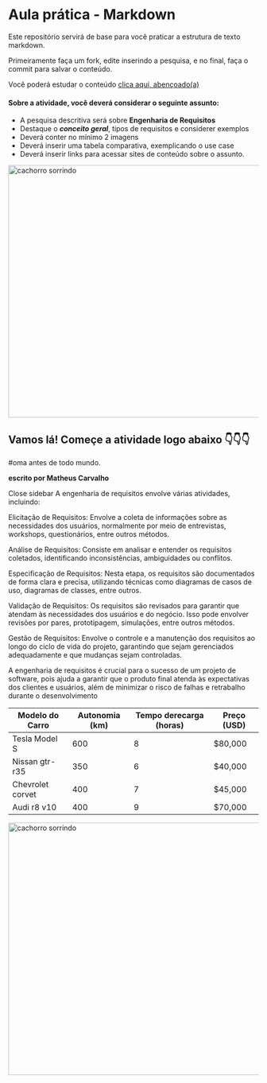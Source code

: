 # Aula prática - Markdown

Este repositório servirá de base para você praticar a estrutura de texto markdown. 

Primeiramente faça um fork, edite inserindo a pesquisa, e no final, faça o commit para salvar o conteúdo.

Você poderá estudar o conteúdo [clica aqui, abençoado(a)](https://docs.pipz.com/central-de-ajuda/learning-center/guia-basico-de-markdown#open)

#### Sobre a atividade, você deverá considerar o seguinte assunto:

- A pesquisa descritiva será sobre **Engenharia de Requisitos**
- Destaque o **_conceito geral_**, tipos de requisitos e considerer exemplos
- Deverá conter no mínimo 2 imagens
- Deverá inserir uma tabela comparativa, exemplicando o use case
- Deverá inserir links para acessar sites de conteúdo sobre o assunto.

<img src="https://www.patasdacasa.com.br/sites/default/files/styles/webp/public/noticias/2022/02/E-possivel-ver-um-cachorro-sorrindo-descubra-e-saiba-como-identificar.jpg.webp?itok=UYmPTLUx" alt="cachorro sorrindo" width="508px">


## Vamos lá! Começe a atividade logo abaixo 👇👇👇
#oma antes de todo mundo.

**escrito por
Matheus Carvalho**

Close sidebar
A engenharia de requisitos envolve várias atividades, incluindo:

Elicitação de Requisitos: Envolve a coleta de informações sobre as necessidades dos usuários, normalmente por meio de entrevistas, workshops, questionários, entre outros métodos.

Análise de Requisitos: Consiste em analisar e entender os requisitos coletados, identificando inconsistências, ambiguidades ou conflitos.

Especificação de Requisitos: Nesta etapa, os requisitos são documentados de forma clara e precisa, utilizando técnicas como diagramas de casos de uso, diagramas de classes, entre outros.

Validação de Requisitos: Os requisitos são revisados para garantir que atendam às necessidades dos usuários e do negócio. Isso pode envolver revisões por pares, prototipagem, simulações, entre outros métodos.

Gestão de Requisitos: Envolve o controle e a manutenção dos requisitos ao longo do ciclo de vida do projeto, garantindo que sejam gerenciados adequadamente e que mudanças sejam controladas.

A engenharia de requisitos é crucial para o sucesso de um projeto de software, pois ajuda a garantir que o produto final atenda às expectativas dos clientes e usuários, além de minimizar o risco de falhas e retrabalho durante o desenvolvimento

| Modelo do Carro | Autonomia (km) | Tempo derecarga (horas) | Preço (USD) |
|-------------------|-----------------|--------------------------|-------------|
| Tesla Model S     | 600             | 8                        | $80,000     |
| Nissan gtr-r35    | 350             | 6                        | $40,000     |
| Chevrolet corvet  | 400             | 7                        | $45,000     |
| Audi r8 v10       | 400             | 9                        | $70,000     |

<img src="https://cdn3.slideserve.com/6927584/o-processo-de-engenharia-de-requisitos-n.jpg" alt="cachorro sorrindo" width="508px">

